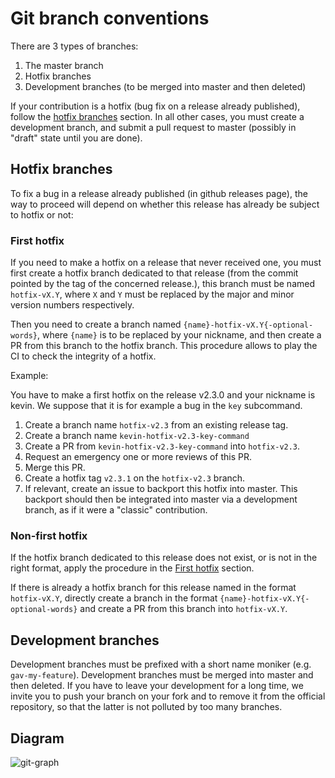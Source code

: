 # Git branch conventions

There are 3 types of branches:

1. The master branch
2. Hotfix branches
3. Development branches (to be merged into master and then deleted)

If your contribution is a hotfix (bug fix on a release already published), follow the
[hotfix branches](#hotfix-branches) section.
In all other cases, you must create a development branch, and submit a pull request to
master (possibly in "draft" state until you are done).

## Hotfix branches

To fix a bug in a release already published (in github releases page),
the way to proceed will depend on whether this release has already be subject to hotfix or not:

### First hotfix

If you need to make a hotfix on a release that never received one,
you must first create a hotfix branch dedicated to that release
(from the commit pointed by the tag of the concerned release.), this branch must be named
`hotfix-vX.Y`, where `X` and `Y` must be replaced by the major and minor version numbers
respectively.

Then you need to create a branch named `{name}-hotfix-vX.Y{-optional-words}`, where `{name}` is to
be replaced by your nickname, and then create a PR from this branch to the hotfix branch.
This procedure allows to play the CI to check the integrity of a hotfix.

Example:

You have to make a first hotfix on the release v2.3.0 and your nickname is kevin. We suppose that
it is for example a bug in the `key` subcommand.

1. Create a branch name `hotfix-v2.3` from an existing release tag.
2. Create a branch name `kevin-hotfix-v2.3-key-command`
3. Create a PR from `kevin-hotfix-v2.3-key-command` into `hotfix-v2.3`.
4. Request an emergency one or more reviews of this PR.
5. Merge this PR.
6. Create a hotfix tag `v2.3.1` on the `hotfix-v2.3` branch.
7. If relevant, create an issue to backport this hotfix into master. This backport should then be
integrated into master via a development branch, as if it were a "classic" contribution.

### Non-first hotfix

If the hotfix branch dedicated to this release does not exist, or is not in the right format,
apply the procedure in the [First hotfix](#first-hotfix) section.

If there is already a hotfix branch for this release named in the format `hotfix-vX.Y`,
directly create a branch in the format `{name}-hotfix-vX.Y{-optional-words}` and create a PR from
this branch into `hotfix-vX.Y`.

## Development branches

Development branches must be prefixed with a short name moniker (e.g. `gav-my-feature`).
Development branches must be merged into master and then deleted.
If you have to leave your development for a long time, we invite you to push your branch on your
fork and to remove it from the official repository, so that the latter is not polluted by
too many branches.

## Diagram

![git-graph](https://user-images.githubusercontent.com/22670546/125071750-0194cd00-e0ba-11eb-8c49-cb54c9876553.png)

